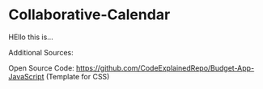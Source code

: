 # Collaborative-Calendar

HEllo this is...















Additional Sources:

  Open Source Code: https://github.com/CodeExplainedRepo/Budget-App-JavaScript (Template for CSS)
